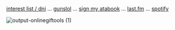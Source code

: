 
 [interest list / dni](boyrottedsintdni.straw.page) ... [gunslol](http://guns.lol/boyrot) ... [sign my atabook](https://prophetoffalsehope.atabook.org/) ... [last.fm](https://www.last.fm/user/corpsehem) ... [spotify](https://open.spotify.com/user/31iydpcy5qoohkge2fdzy2oukuvy?si=f43be6e7120f49bc&nd=1&dlsi=f0a492e36d604d00) 


![output-onlinegiftools (1)](https://github.com/user-attachments/assets/343a87f6-7092-45ac-828e-fe1c37e8549b)

